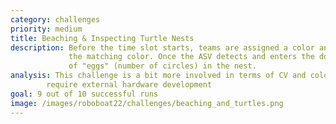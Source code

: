 ```yaml
---
category: challenges
priority: medium
title: Beaching & Inspecting Turtle Nests
description: Before the time slot starts, teams are assigned a color and must dock at the bay with 
             the matching color. Once the ASV detects and enters the docking bay, it must report the number
             of "eggs" (number of circles) in the nest.
analysis: This challenge is a bit more involved in terms of CV and color/shape recognition but does not 
        require external hardware development
goal: 9 out of 10 successful runs
image: /images/roboboat22/challenges/beaching_and_turtles.png
---
```

